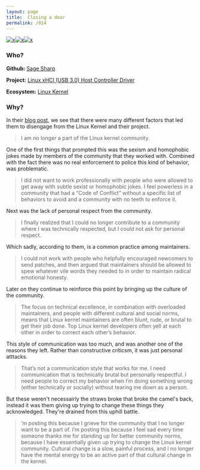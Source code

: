 ```yaml
---
layout: page
title:  Closing a door
permalink: /014
---
```


[![x](https://img.shields.io/badge/-Community%20Hostility-red)](/#CH)[![x](https://img.shields.io/badge/-Project%20Direction-brightgreen)](/#ProjectD)[![x](https://img.shields.io/badge/-Policy%20Disagreements-purple)](/#PolicyD)

### Who?

**Github:** [Sage Sharp](https://github.com/sagesharp)

**Project:** [Linux xHCI (USB 3.0) Host Controller Driver](https://elixir.bootlin.com/linux/v5.13/source/drivers/usb/host/xhci.c)

**Ecosystem:** [Linux Kernel](https://www.kernel.org/)

### Why?

In their [blog post](https://sage.thesharps.us/2015/10/05/closing-a-door/), we see that there were many different factors that led them to disengage from the Linux Kernel and their project. 

> I am no longer a part of the Linux kernel community.

One of the first things that prompted this was the sexism and homophobic jokes made by members of the community that they worked with. Combined with the fact there was no real enforcement to police this kind of behavior, was problematic. 

> I did not want to work professionally with people who were allowed to get away with subtle sexist or homophobic jokes. I feel powerless in a community that had a “Code of Conflict” without a specific list of behaviors to avoid and a community with no teeth to enforce it.

Next was the lack of personal respect from the community. 

> I finally realized that I could no longer contribute to a community where I was technically respected, but I could not ask for personal respect.

Which sadly, according to them, is a common practice among maintainers. 

> I could not work with people who helpfully encouraged newcomers to send  patches, and then argued that maintainers should be allowed to spew whatever vile words they needed to in order to maintain radical emotional honesty.

Later on they continue to reinforce this point by bringing up the culture of the community.

> The focus on technical excellence, in combination with overloaded  maintainers, and people with different cultural and social norms, means  that Linux kernel maintainers are often blunt, rude, or brutal to get  their job done. Top Linux kernel developers often yell at each other in  order to correct each other’s behavior.

This style of communication was too much, and was another one of the reasons they left. Rather than constructive criticsm, it was just personal atttacks.

> That’s not a communication style that works for me. I need  communication that is technically brutal but personally respectful. I  need people to correct my behavior when I’m doing something wrong  (either technically or socially) without tearing me down as a person.

 But these weren't necessairly the straws broke that broke the camel's back, instead it was them giving up trying to change these things they acknowledged. They're drained from this uphill battle. 

> ’m posting this because I grieve for the community that I no longer want to be a part of. I’m posting this  because I feel sad every time someone thanks me for standing up for better community norms, because I have essentially given up trying to  change the Linux kernel community. Cultural change is a slow, painful  process, and I no longer have the mental energy to be an active part of  that cultural change in the kernel.